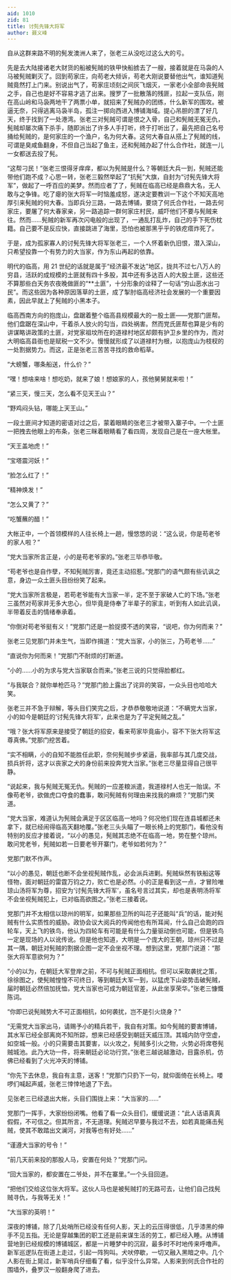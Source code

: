 ```yaml
---
aid: 1010
zid: 81
title: 讨髡先锋大将军
author: 聂义峰
---
```


自从这群来路不明的髡发澳洲人来了，张老三从没吃过这么大的亏。

先是去大陆接诸老大财货的船被髡贼的铁甲快船掳去了一艘，接着就是在马袅的人马被髡贼剿灭了。回到苟家庄，向苟老大倾诉，苟老大刚说要替他出气，谁知道髡贼竟然打上门来。别说出气了，苟家庄顷刻之间灰飞烟灭，一家老小全部命丧髡贼之手，自己也是好不容易才逃了出来。搜罗了一批散落的残匪，拉起一支队伍，刚在高山岭和马袅两地干了两票小单，就招来了髡贼办的团练，什么新军的围攻。被逼无奈，只得逃离马袅半岛，孤注一掷向西进入博铺海域。提心吊胆的漂了好几天，终于找到了一处港湾。张老三对髡贼可谓是恨之入骨，自己和髡贼无冤无仇，髡贼却屡次痛下杀手，随即派出了许多人手打听，终于打听出了，最先把自己名号捅给髡贼的，是何家庄的一个渔户，名为何大春。这何大春自从搭上了髡贼的线，可谓是臭咸鱼翻身，不但自己当起了鱼主，还和髡贼办起了什么合作社，就连一儿一女都送去投了髡。

“这帮刁民！”张老三恨得牙痒痒，都以为髡贼是什么？等朝廷大兵一到，髡贼还能带他们跑不成？心思一转，张老三毅然举起了“抗髡”大旗，自封为“讨髡先锋大将军”，做起了一呼百应的美梦。然而应者了了，髡贼在临高已经是鼎鼎大名，无人敢与之争锋。吃了瘪的张大将军一时恼羞成怒，遂决定要教训一下这个不知天高地厚引来髡贼的何大春。当即兵分三路，一路去博铺，要烧了何氏合作社，一路去何家庄，要屠了何大春家亲，另一路追踪一群何家庄村民，威吓他们不要与髡贼来往。然而……髡贼的新军再次闪电般的出现了，一通乱打乱炸，自己的手下死伤枕籍。自己要不是反应快，直接跳进了海里，恐怕也被那黑乎乎的铁疙瘩炸死了。

于是，成为孤家寡人的讨髡先锋大将军张老三，一个人怀着新仇旧恨，潜入深山，只希望投靠一个有势力的大当家，作为东山再起的依靠。

明代的临高，用 21 世纪的话就是属于“经济最不发达”地区，拢共不过七八万人的穷县，活跃的成规模的土匪就有四十多股，其中还有多达百人的大股土匪，这些还不算那些白天务农夜晚做匪的“\*\*土匪”，十分形象的诠释了一句话“穷山恶水出刁民”。而这些因为各种原因落草的土匪，成了掣肘临高经济社会发展的一个重要因素，因此早就上了髡贼的小黑本子。

临高西南方向的抱庞山，盘踞着整个临高县规模最大的一股土匪——党那门匪帮。他们盘踞在深山中，干着杀人放火的勾当，四处祸害。然而党氏匪帮也算是少有的讲谋略讲政策的土匪，对党家祖坟所在的道禄村地区却颇有护卫乡里的作为，而对大明临高县衙也是赋税一文不少。慢慢就形成了以道禄村为根，以抱庞山为枝杈的一处割据势力。而这，正是张老三苦苦寻找的救命稻草。

“大螃蟹，哪条船送，什么价？”

“嘿！想啥来啥！想吃奶，就来了娘！想娘家的人，孩他舅舅就来啦！”

“紧三天，慢三天，怎么看不见天王山？”

“野鸡闷头钻，哪能上天王山。”

一段土匪间才知道的密语对过之后，蒙着眼睛的张老三才被带入寨子中。一个土匪一把拽去他眼上的布条，张老三眯着眼睛看了看四周，发现自己是在一座大帐里。

“天王盖地虎！”

“宝塔震河妖！”

“脸怎么红了！”

“精神焕发！”

“怎么又黄了？”

“吃蟹蘸的醋！”

大帐正中，一个首领模样的人往长椅上一趟，慢悠悠的说：“这么说，你是苟老爷的家人啦？”

“党大当家所言正是，小的是苟老爷家的。”张老三毕恭毕敬。

“苟老爷也是自作孽，不知髡贼厉害，竟还主动招惹。”党那门的语气颇有些讥讽之意，身边一众土匪头目纷纷笑了起来。

“党大当家所言极是，若苟老爷能有大当家一半，定不至于家破人亡的下场。”张老三虽然对苟家并无多大忠心，但毕竟是侍奉了半辈子的家主，听到有人如此讥讽，半带着反击的情绪奉承着。

“你倒对苟老爷挺有义！”党那门还是一脸捉摸不透的笑容，“说吧，你为何而来？”

张老三见党那门并未生气，当即作揖道：“党大当家，小的张三，乃苟老爷……”

“直说你为何而来！”党那门不耐烦的打断道。

“小的……小的为求与党大当家联合而来。”张老三说的只觉得脸都红。

“与我联合？就你单枪匹马？”党那门脸上露出了诧异的笑容，一众头目也哈哈大笑。

张老三并不急于辩解，等头目们笑完之后，才恭恭敬敬地说道：“不瞒党大当家，小的如今是朝廷的‘讨髡先锋大将军’，此来也是为了平定髡贼之乱。”

“哦？张大将军原来是接受了朝廷的招安，看来苟家毕竟庙小，容不下张大将军这尊真佛。”党那门挖苦着。

“实不相瞒，小的自知不能胜任此职，奈何髡贼步步紧逼，我率部与其几度交战，损兵折将，这才以丧家之犬的身份前来投奔党大当家。”张老三尽量显得自己很平静。

“说起来，我与髡贼无冤无仇。髡贼的一应差粮派遣，我道禄村人也无一贻误。不像苟老爷，欲做虎口夺食的蠢事，敢问髡贼有何理由来找我的麻烦？”党那门笑道。

“党大当家，难道认为髡贼会满足于区区临高一地吗？何况他们现在连县城都还未拿下，就已经闹得临高天翻地覆。”张老三头头瞄了一眼长椅上的党那门，看他没有特别的反应才接着说，“以小的愚见，髡贼其志绝不在临高一地，势在整个琼州。敢问党老爷，髡贼如若一日要老爷开寨门，老爷如若何为？”

党那门默不作声。

“以小的愚见，朝廷也断不会坐视髡贼作乱，必会派兵进剿。髡贼纵然有铁船这等怪物，面对朝廷的雷霆万钧之力，败亡也是必然。小的正是看到这一点，才冒险唯琼山汤将军为尊，招安为‘讨髡先锋大将军’，虽名号言过其实，却也是表明汤将军不会坐视髡贼犯上，已对临高欲图之。”张老三接着说。

党那门并不太相信以琼州的明军，如果那些卫所的叫花子还能叫“兵”的话，能对髡贼有什么实质性的威胁。政协会议大阅兵的传闻他也有所耳闻，什么自己会跑的四轮车，天上飞的铁鸟，他认为四轮车有可能是有什么力量驱动倒也可能，但是铁鸟一定是现场的人以讹传讹。但是他也知道，大明是一个庞大的王朝，琼州只不过是其一隅，朝廷对髡贼的割据企图一定不会坐视不理。想到这里，党那门说道：“那张大将军意欲何为？”

“小的以为，在朝廷大军登岸之前，不可与髡贼正面相抗。但可以采取袭扰之策，徐徐图之，使髡贼惶惶不可终日，等到朝廷大军一到，以猛虎下山姿势击破髡贼，届时朝廷必然倍加抚恤，党大当家也可成为朝廷官差，从此坐享荣华。”张老三慷慨陈词。

“你即已说髡贼势大不可正面相抗，如何袭扰，岂不是引火烧身？”

“无需党大当家出马，请赐予小的精兵若干，我自有对策。如今髡贼的要害博铺，其水军已经全部离岗不知所踪，想来已经感受到朝廷天威压顶。其城内防守空虚，如空城一般。小的只需要击其要害，以火攻之，髡贼多引火之物，火势必将席卷髡贼城池。此乃大功一件，将来朝廷必论功行赏。”张老三越说越激动，目露杀机，仿佛已经看到了火光冲天的博铺。

“你先下去休息，我自有主意，送客！”党那门只扔下一句，就仰面倚在长椅上。喽啰们喊起声威，张老三悻悻地退了下去。

见张老三已经退出大帐，头目们围拢上来：“大当家的……”

党那门一挥手，大家纷纷闭嘴。他看了看一众头目们，缓缓说道：“此人话语真真假假，不可信之。但其所言，不无道理。髡贼迟早要与我过不去，如若真能痛击髡贼，使其不敢踏出文澜河，对我等也有好处……”

“谨遵大当家的号令！”

“前几天前来投的那股人马，安置在何处？”党那门问。

“回大当家的，都安置在二爷处，并不在寨里。”一个头目回道。

“把他们交给这位张大将军。这伙人马也是被髡贼打的无路可去，让他们自己找髡贼寻仇，与我等无关！”

“大当家的英明！”

深夜的博铺，除了几处哨所已经没有任何人影，天上的云压得很低，几乎漆黑的伸手不见五指。无论是穿越集团的职工还是前来谋生活的劳工，都已经入睡。从博铺营地到已经规模的博铺城区，都是一片睡梦中的沉寂，最多时不时地传来呼噜声。新军巡逻队在街道上走过，引起一阵狗叫。犬吠停歇，一切又融入黑暗之中。几个人影在街上晃过，新军哨兵仔细看了看，似乎没什么异常。人影来到何氏合作社的围墙外，叠罗汉一般翻身爬了进去。
